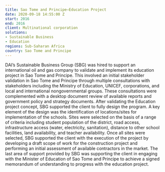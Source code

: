 ```yaml
---
title: Sao Tome and Principe—Education Project
date: 2020-09-18 14:55:00 Z
start: 2016
end: 2016
client: Multinational corporation
solutions:
- Sustainable Business
- Education
regions: Sub-Saharan Africa
country: Sao Tome and Principe
---
```


DAI’s Sustainable Business Group (SBG) was hired to support an international oil and gas company to validate and implement its education project in Sao Tome and Principe. This involved an initial stakeholder validation in Sao Tome and Principe through multiple consultations with stakeholders including the Ministry of Education, UNICEF, corporations, and local and international nongovernmental groups. These consultations were complemented with a desktop document review of available reports and government policy and strategy documents. After validating the Education project concept, SBG supported the client to fully design the program. A key element of the design was the identification of locations/sites for implementation of the schools. Sites were selected on the basis of a range of criteria including student population of the district, road access, infrastructure access (water, electricity, sanitation), distance to other school facilities, land availability, and teacher availability. Once all sites were selected, SBG supported the client with the execution of the project by developing a draft scope of work for the construction project and performing an initial assessment of available contractors in the market. The last area of support provided by SBG was supporting the client in engaging with the Minister of Education of Sao Tome and Principe to achieve a signed memorandum of understanding to progress with the education project. 